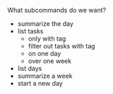 What subcommands do we want?

- summarize the day
- list tasks
  - only with tag
  - filter out tasks with tag
  - on one day
  - over one week
- list days
- summarize a week
- start a new day
